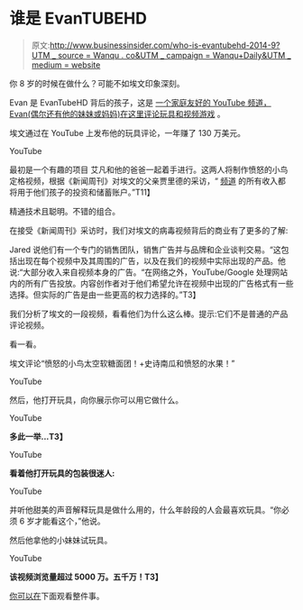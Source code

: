 # 谁是 EvanTUBEHD

> 原文:[http://www.businessinsider.com/who-is-evantubehd-2014-9?UTM _ source = Wanqu . co&UTM _ campaign = Wanqu+Daily&UTM _ medium = website](http://www.businessinsider.com/who-is-evantubehd-2014-9?utm_source=wanqu.co&utm_campaign=Wanqu+Daily&utm_medium=website)

你 8 岁的时候在做什么？可能不如埃文印象深刻。

Evan 是 EvanTubeHD 背后的孩子，这是 [一个家庭友好的 YouTube 频道，Evan(偶尔还有他的妹妹或妈妈)在这里评论玩具和视频游戏](http://www.youtube.com/user/EvanTubeHD) 。

埃文通过在 YouTube 上发布他的玩具评论，一年赚了 130 万美元。

YouTube

最初是一个有趣的项目 艾凡和他的爸爸一起着手进行。这两人将制作愤怒的小鸟定格视频，根据《新闻周刊》对埃文的父亲贾里德的采访，“ [频道](http://mag.newsweek.com/2013/11/01/evantube-youtube.html) 的所有收入都将用于他们孩子的投资和储蓄账户。”T11】

精通技术且聪明。不错的组合。

在接受《新闻周刊》采访时，我们对埃文的病毒视频背后的商业有了更多的了解:

Jared 说他们有一个专门的销售团队，销售广告并与品牌和企业谈判交易。“这包括出现在每个视频中及其周围的广告，以及在我们的视频中实际出现的产品。他说:“大部分收入来自视频本身的广告。“在网络之外，YouTube/Google 处理网站内的所有广告投放。内容创作者对于他们希望允许在视频中出现的广告格式有一些选择。但实际的广告是由一些更高的权力选择的。”T3】

我们分析了埃文的一段视频，看看他们为什么这么棒。提示:它们不是普通的产品评论视频。

看一看。

埃文评论“愤怒的小鸟太空软糖面团！+史诗南瓜和愤怒的水果！”

YouTube

然后，他打开玩具，向你展示你可以用它做什么。

YouTube

**多此一举...T3】**

YouTube

**看着他打开玩具的包装很迷人:**

YouTube

并听他甜美的声音解释玩具是做什么用的，什么年龄段的人会最喜欢玩具。“你必须 6 岁才能看这个，”他说。

然后他拿他的小妹妹试玩具。

YouTube

**该视频浏览量超过 5000 万。五千万！T3】**

[你可以在](https://www.youtube.com/watch?v=pURzpUgo9aI&list=TL-i3eBKkyIRL8RQpcSgoanUry-gQ-RmvZ&index=2)下面观看整件事。